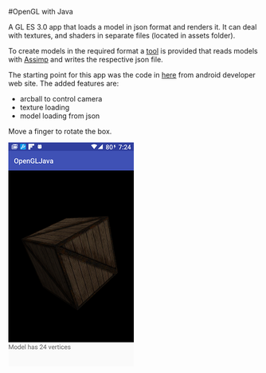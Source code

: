 #OpenGL with Java 

A GL ES 3.0 app that loads a model in json format and renders it. It can deal with textures, and shaders in separate files (located in assets folder).

To create models in the required format  a [tool](https://github.com/lighthouse3d/Demos-and-Tools/tree/master/Assimp2JSON) is provided that reads models with [Assimp](http://www.assimp.org/) and writes the respective json file.

The starting point for this app was the code in [here](https://developer.android.com/training/graphics/opengl/index.html) from android developer web site. The added features are: 
* arcball to control camera
* texture loading
* model loading from json

Move a finger to rotate the box.

![screenshot](opengljava.png)